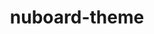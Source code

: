 ---
title: nuboard-theme # use github repo name
description: "Nuboard is a free and open-source Jekyll theme with separate pages for showcasing your case studies, portfolio, and podcast."
banner:
sourcecode: https://github.com/hatchedland/nuboard-theme
url: https://nuboard-theme.pages.dev/
---